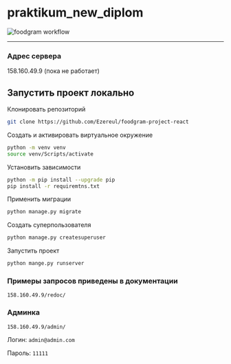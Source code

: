 # praktikum_new_diplom

![foodgram workflow](https://github.com/ezereul/foodgram-project-react/actions/workflows/foodgram_workflow.yml/badge.svg)

***

### Адрес сервера
158.160.49.9 (пока не работает)

## Запустить проект локально
Клонировать репозиторий 

```bash
git clone https://github.com/Ezereul/foodgram-project-react
```
Создать и активировать виртуальное окружение
```bash
python -m venv venv
source venv/Scripts/activate
```
Установить зависимости
```bash
python -m pip install --upgrade pip
pip install -r requiremtns.txt
```
Применить миграции
```bash
python manage.py migrate
```
Создать суперпользователя
```bash
python manage.py createsuperuser
```
Запустить проект
```bash
python mange.py runserver
```

### Примеры запросов приведены в документации 
`158.160.49.9/redoc/`

### Админка
`158.160.49.9/admin/`

Логин: `admin@admin.com`

Пароль: `11111`